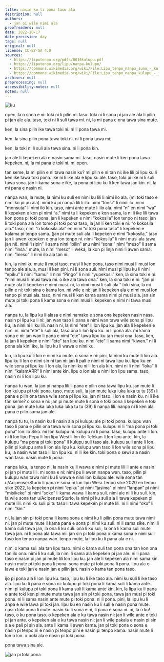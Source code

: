 ```yaml
---
title: nasin ku li pona taso ala
description: null
authors:
  - jan pi wile nimi ala
proofreaders: null
date: 2022-10-17
date-precision: day
tags: null
original: null
license: CC-BY-SA 4.0
sources:
  - https://liputenpo.org/pdfs/0016kulupu.pdf
  - https://liputenpo.org/lipu/nanpa-kulupu/
  - https://commons.wikimedia.org/wiki/File:Lipu_tenpo_nanpa_suno_-_ku.png
  - https://commons.wikimedia.org/wiki/File:Lipu_tenpo_nanpa_kulupu_-_jan_pi_toki_pona.png
archives: null
preprocessing: null
accessibility-notes: null
notes: null
---
```


![ku](https://upload.wikimedia.org/wikipedia/commons/7/71/Lipu_tenpo_nanpa_suno_-_ku.png)

open, la o sona e ni: toki ni li pilin mi taso. toki ni li sona pi jan ale ala li pilin pi jan ale ala. taso, toki ni li suli tawa mi. ni, la mi pana e ona tawa sina mute.

ken, la sina pilin ike tawa toki ni. ni li pona tawa mi.

ken, la sina pilin pona tawa toki ni. ni li pona tawa mi.

ken, la toki ni li suli ala tawa sina. ni li pona kin.

jan ale li kepeken ala e nasin sama mi. taso, nasin mute li ken pona tawa kepeken. ni, la mi pana e toki ni. mi open.

tan seme, la mi pilin e ni tawa nasin ku? mi pilin e ni tan ni: ike lili pi lipu ku li ken ike tawa toki pona. ike ni li ike ala e lipu ku ale. taso, toki pi ike ni li suli tawa sona. jan li kama sona e ike, la pona pi lipu ku li ken tawa jan kin. ni, la mi pana e nasin ni.

nanpa wan, la mute, la nimi ku suli en nimi ku lili li nimi ilo ala. (mi toki taso e nimi ku pi pu ala). nimi ku pi nanpa lili li ilo. nimi “tonsi” li nimi ilo. nimi “monsuta” li nimi ilo kin. taso, nimi ante mute li ilo ala. nimi “n” en nimi “wa” li kepeken e kon pi nimi “a.” nimi tu li kepeken e kon sama, la ni li ike lili tawa kon pona pi toki pona. jan li kepeken e nimi “kokosila” lon tenpo ni taso: jan li toki pona ala lon tomo pi toki pona taso, la jan li ken toki e ni: “o kokosila ala.” taso, nimi “o kokosila ala” en nimi “o toki pona taso” li kepeken e kalama pi tenpo sama. (jan pi mute suli ala li kepeken e nimi “kokosila,” taso jan li awen kepeken e ona lon tenpo ni. nimi “kokosila” li nimi musi ala tawa jan ni). nimi “isipin” li sama nimi “pilin” anu nimi “sona.” nimi “meso” li sama nimi “insa.” mute, la nimi “meso” li weka, la kon pi linja nimi li awen sama. nimi “meso” li nimi ilo ala tan ni.

kin, la nimi ku mute li musi taso. musi li ken pona, taso nimi musi li musi lon tenpo ale ala. a, musi li ken pini. ni li sona suli. nimi musi pi lipu ku li nimi “epiku” li nimi “samu” li nimi “Pingo” li nimi “yupekosi.” ken, la sina toki e ni: “nimi musi li musi tawa mi. o ike ala tawa ona.” ken, la sina toki e ni: “jan pi mute ala li kepeken e nimi musi. ni, la nimi musi li suli ala.” toki sina, la mi pilin e ni: toki sina o kama lon. mi wile e ni: jan li kepeken ala e nimi musi lon tenpo pi musi ala. taso, nimi musi li ken kama sama nimi pi musi ala. jan sin mute pi toki pona li kama sona e nimi musi li kepeken e nimi ni tawa musi ala.

nanpa tu, la lipu ku li alasa e nimi namako e sona ona kepeken nasin nasa. nasin pi lipu ku li ni: jan wan taso li pana e nimi wan tawa wile sona pi lipu ku, la nimi ni li ku lili. nasin ni, la nimi “ete” li lon lipu ku. jan ala li kepeken e nimi ni. nimi “ete” li suli ala, taso ona li lon lipu ku. ni li pona ala. mi kama sona e ni: jan wan li pana e nimi “ete” tawa lipu ku tan musi ona. taso, ken, la jan li kepeken e nimi “ete” tan lipu ku. nimi “ete” li sama nimi “kiwen.” ni li pona ala kin. ike, la lipu ku li wawa e nimi ku.

kin, la lipu ku li lon e nimi ku mute. o sona e ni: pini, la nimi ku mute li lon ala. lipu ku li lon e nimi sin ni tan ni: jan li pali e nimi ni tawa lipu ku. lipu ku en wile sona pi lipu ku li lon ala, la nimi ku ni li lon ala kin. nimi ni li nimi “loka” li nimi “kalamARR” li nimi ante kin. lipu o lon ala e nimi lon lipu sama. taso, nasin ni li lon lipu ku.

nanpa tu wan, la jan pi nanpa lili li pana e pilin ona tawa lipu ku. jan mute li lon kulupu pi toki pona. taso, mute suli, la jan mute luka luka luka tu tu (39) li pana e pilin ona tawa wile sona pi lipu ku. jan ni taso li lon e nasin ku. ni li ike tan seme? o sona e ni: jan pi mute mute li sona e toki pona li kepeken e toki pona. jan mute luka luka luka luka tu tu (39) li nanpa lili. nanpa ni li ken ala pana e pilin sama jan ale.

nanpa tu tu, la nasin ku li nasin ala pi kulupu ale pi toki pona. kulupu wan taso li pana e pilin ona tawa wile sona pi lipu ku. kulupu ni li “ma pona pi toki pona” lon ilo Siko. mi lon kulupu ni. kulupu ni li pona. taso, kulupu ante li lon. ni li lon lipu Pepu li lon lipu Wesi li lon ilo Telekan li lon lipu ante. kin, la kulupu “ma pona pi toki pona” li kulupu suli taso ala. kulupu suli ante li lon. pilin pi kulupu ante li lon ala lipu ku. kulupu wan taso li lon wile sona pi lipu ku, la nasin wan taso li lon lipu ku. ni li ike kin. toki pona o sewi ala nasin wan taso. nasin mute li pona.

nanpa luka, la tenpo ni, la nasin ku li wawa e nimi pi mute lili li ante e nasin pi jan pi mute lili. mi sona e ni: nimi pu li awen nanpa wan. taso, pilin pi kulupu wan tawa nimi ku li wawa e nimi lon kulupu ale. wile sona tan u/AcipenserSturio li pana e sona ni lon lipu Wesi. tenpo sike 2020 en tenpo sike 2022, la kepeken pi nimi “epiku” pi nimi “jasima” pi nimi “lanpan” pi nimi “misikeke” pi nimi “soko” li kama wawa li kama suli. nimi ale ni li ku suli. kin, la wile sona tan u/AcipenserSturio, la nimi pi ku suli ala li tawa kepeken pi mute lili. nimi ku suli pi tu taso li tawa kepeken pi mute lili. ni li nimi “oko” li nimi “kin.”

ni, la jan sin pi toki pona li kama sona e nimi ku li pilin pona mute tawa nimi ni. jan pi mute mute li kama pana e sona pi nimi ku suli. ni li sama sike. nimi li kama suli tawa jan, la ona li ku suli. ona li ku suli, la ona li kama suli mute tawa jan. ni li pona ala tawa mi. jan sin pi toki pona o kama sona e nimi suli taso lon tenpo nanpa wan. tenpo mute, la lipu ku li pana ala e ni.

nimi o kama suli ala tan lipu taso. nimi o kama suli tan pona ona tan kon ona tan ilo ona. nimi li ku suli, la nimi li sama ala kepeken pi jan ale. ni li pana taso e nasin pi jan pi mute lili lon lipu ku. jan ale li kepeken ala nimi sama kin. nasin mute pi toki pona li pona. sona mute pi toki pona li pona. lipu ala o lawa e toki jan e nasin jan e pilin jan. nasin o kama tan pona taso.

ijo pi pona ala li lon lipu ku. taso, lipu ku li ike taso ala. nimi ku suli li ike taso ala. lipu ku li pana e sona ni: kulupu pi toki pona li kama suli li kama ante. nimi pi kulupu pi toki pona li kama suli li kama ante kin. kin, la lipu ku li pana e ante toki ken pi mute mute tawa jan sin pi toki pona, tawa jan musi pi toki pona. ni li sama nasin ante mute pi toki pona. ni li pona. pini, la lipu ku li anpa e wile lawa pi toki jan. lipu ku en nasin ku li suli e nasin pona mute. nasin toki pona li mute. nasin ku li sona e ni, li pana e sona ni. ni, la o ku! taso, o ku pona taso. o kepeken ala e ku tawa nasin ni: jan li wile ante e toki pi jan ante. o kepeken ala e ku tawa nasin ni: jan li wile pakala e nasin pi sin ala e pali pi sin ala. ante li kama li awen kama. jan pi toki pona o sona e nasin pi tenpo ni e nasin pi tenpo pini e nasin pi tenpo kama. nasin mute li lon o lon. o poki ala e nasin pi toki pona.

pona tawa sina ale.

![jan pi toki pona](https://upload.wikimedia.org/wikipedia/commons/4/4e/Lipu_tenpo_nanpa_kulupu_-_jan_pi_toki_pona.pngs)